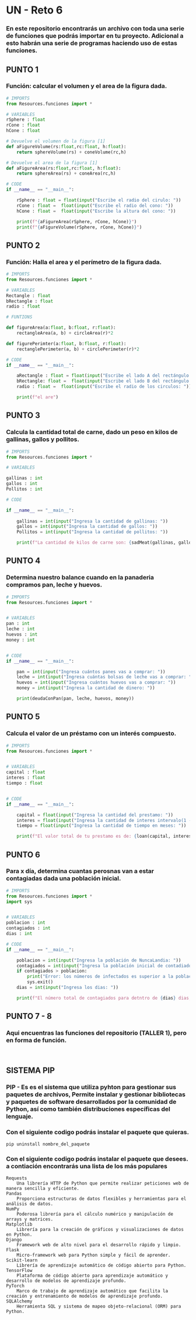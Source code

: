 # UN - Reto 6
### En este repositorio encontrarás un archivo con toda una serie de funciones que podrás importar en tu proyecto. Adicional a esto habrán una serie de programas haciendo uso de estas funciones.

## PUNTO 1
### Función: calcular el volumen y el area de la figura dada.
```py
# IMPORTS
from Resources.funciones import *

# VARIABLES
rSphere : float
rCone : float
hCone : float

# Devuelve el volumen de la figura [1]
def aFigureVolume(rs:float,rc:float, h:float):
    return sphereVolume(rs) + coneVolume(rc,h)

# Devuelve el area de la figura [1]
def aFigureArea(rs:float,rc:float, h:float):
    return sphereArea(rs) + coneArea(rc,h)

# CODE
if __name__ == "__main__":

    rSphere : float = float(input("Escribe el radio del cirulo: "))
    rCone : float =  float(input("Escribe el radio del cono: "))
    hCone : float =  float(input("Escribe la altura del cono: "))

    print(f"{aFigureArea(rSphere, rCone, hCone)}")
    print(f"{aFigureVolume(rSphere, rCone, hCone)}")
```

## PUNTO 2
### Función: Halla el area y el perímetro de la figura dada.
```py
# IMPORTS
from Resources.funciones import *

# VARIABLES
Rectangle : float
bRectangle : float
radio : float

# FUNTIONS

def figureArea(a:float, b:float, r:float):
    rectangleArea(a, b) + circleArea(r)*2

def figurePerimter(a:float, b:float, r:float):
    rectanglePerimeter(a, b) + circlePerimeter(r)*2

# CODE
if __name__ == "__main__":

    aRectangle : float = float(input("Escribe el lado A del rectángulo: "))
    bRectangle: float =  float(input("Escribe el lado B del rectángulo: "))
    radio : float =  float(input("Escribe el radio de los circulos: "))

    print(f"el are")
```
## PUNTO 3
### Calcula la cantidad total de carne, dado un peso en kilos de gallinas, gallos y pollitos.
```py
# IMPORTS
from Resources.funciones import *

# VARIABLES

gallinas : int
gallos : int
Pollitos : int

# CODE

if __name__ == "__main__":
    
    gallinas = int(input("Ingresa la cantidad de gallinas: "))
    gallos = int(input("Ingresa la cantidad de gallos: "))
    Pollitos = int(input("Ingresa la cantidad de pollitos: "))

    print(f"La cantidad de kilos de carne son: {sadMeat(gallinas, gallos, Pollitos)}Kg")
```
## PUNTO 4
### Determina nuestro balance cuando en la panaderia compramos pan, leche y huevos.
```py
# IMPORTS
from Resources.funciones import *


# VARIABLES
pan : int
leche : int
huevos : int
money : int


# CODE
if __name__ == "__main__":

    pan = int(input("Ingresa cuántos panes vas a comprar: "))
    leche = int(input("Ingresa cuántas bolsas de leche vas a comprar: "))
    huevos = int(input("Ingresa cuántos huevos vas a comprar: "))
    money = int(input("Ingresa la cantidad de dinero: "))

    print(deudaConPan(pan, leche, huevos, money))
```
## PUNTO 5 
### Calcula el valor de un préstamo con un interés compuesto.
```py
# IMPORTS
from Resources.funciones import *


# VARIABLES
capital : float
interes : float
tiempo : float


# CODE
if __name__ == "__main__":

    capital = float(input("Ingresa la cantidad del prestamo: "))
    interes = float(input("Ingresa la cantidad de interes intervalo(1 - 0): "))
    tiempo = float(input("Ingresa la cantidad de tiempo en meses: "))

    print(f"El valor total de tu prestamo es de: {loan(capital, interes, tiempo)}")
```
## PUNTO 6 
### Para x día, determina cuantas perosnas van a estar contagiadas dada una población inicial.
```py
# IMPORTS
from Resources.funciones import *
import sys


# VARIABLES
poblacion : int
contagiados : int
dias : int

# CODE
if __name__ == "__main__":

    poblacion = int(input("Ingresa la población de NuncaLandia: "))
    contagiados = int(input("Ingresa la población inicial de contadiados: "))
    if contagiados > poblacion:
        print("Error: los números de infectados es superior a la población total de la NuncaLandia")
        sys.exit()
    dias = int(input("Ingresa los dias: "))

    print(f"El número total de contagiados para detntro de {dias} dias, es de: {contagiosNuncaLandia(poblacion, contagiados, dias)}")

```
## PUNTO 7 - 8
### Aqui encuentras las funciones del repositorio (TALLER 1), pero en forma de función.
```py



```
## SISTEMA PIP
### PIP - Es es el sistema que utiliza pyhton para gestionar sus paquetes de archivos, Permite instalar y gestionar bibliotecas y paquetes de software desarrollados por la comunidad de Python, así como también distribuciones específicas del lenguaje.

### Con el siguiente codigo podrás instalar el paquete que quieras.
```
pip uninstall nombre_del_paquete
```

### Con el siguiente codigo podrás instalar el paquete que desees. a contiación encontrarás una lista de los más populares
    Requests
        Una librería HTTP de Python que permite realizar peticiones web de manera sencilla y eficiente.
    Pandas
        Proporciona estructuras de datos flexibles y herramientas para el análisis de datos.
    NumPy
        Poderosa librería para el cálculo numérico y manipulación de arrays y matrices.
    Matplotlib
        Librería para la creación de gráficos y visualizaciones de datos en Python.
    Django
        Framework web de alto nivel para el desarrollo rápido y limpio.
    Flask
        Micro-framework web para Python simple y fácil de aprender.
    Scikit-learn
        Librería de aprendizaje automático de código abierto para Python.
    TensorFlow
        Plataforma de código abierto para aprendizaje automático y desarrollo de modelos de aprendizaje profundo.
    PyTorch
        Marco de trabajo de aprendizaje automático que facilita la creación y entrenamiento de modelos de aprendizaje profundo.
    SQLAlchemy
        Herramienta SQL y sistema de mapeo objeto-relacional (ORM) para Python.

